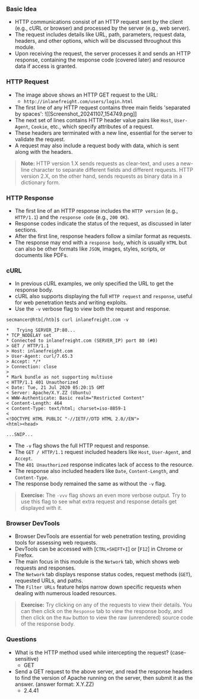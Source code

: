### Basic Idea
- HTTP communications consist of an HTTP request sent by the client (e.g., cURL or browser) and processed by the server (e.g., web server).
- The request includes details like URL, path, parameters, request data, headers, and other options, which will be discussed throughout this module.
- Upon receiving the request, the server processes it and sends an HTTP response, containing the response code (covered later) and resource data if access is granted.

### HTTP Request
- The image above shows an HTTP GET request to the URL:
	- `http://inlanefreight.com/users/login.html`
- The first line of any HTTP request contains three main fields 'separated by spaces':
![[Screenshot_20241107_154749.png]]
- The next set of lines contains HTTP header value pairs like `Host`, `User-Agent`, `Cookie`, etc., which specify attributes of a request.
- These headers are terminated with a new line, essential for the server to validate the request.
- A request may also include a request body with data, which is sent along with the headers.

> **Note:** HTTP version 1.X sends requests as clear-text, and uses a new-line character to separate different fields and different requests. HTTP version 2.X, on the other hand, sends requests as binary data in a dictionary form.


### HTTP Response
- The first line of an HTTP response includes the `HTTP version` (e.g., `HTTP/1.1`) and the `response code` (e.g., `200 OK`).
- Response codes indicate the status of the request, as discussed in later sections.
- After the first line, response headers follow a similar format as requests.
- The response may end with a `response body`, which is usually `HTML` but can also be other formats like `JSON`, images, styles, scripts, or documents like PDFs.


### cURL
- In previous cURL examples, we only specified the URL to get the response body.
- cURL also supports displaying the full `HTTP request` and `response`, useful for web penetration tests and writing exploits.
- Use the `-v` verbose flag to view both the request and response.
```shell-session
secmancer@htb[/htb]$ curl inlanefreight.com -v

*   Trying SERVER_IP:80...
* TCP_NODELAY set
* Connected to inlanefreight.com (SERVER_IP) port 80 (#0)
> GET / HTTP/1.1
> Host: inlanefreight.com
> User-Agent: curl/7.65.3
> Accept: */*
> Connection: close
> 
* Mark bundle as not supporting multiuse
< HTTP/1.1 401 Unauthorized
< Date: Tue, 21 Jul 2020 05:20:15 GMT
< Server: Apache/X.Y.ZZ (Ubuntu)
< WWW-Authenticate: Basic realm="Restricted Content"
< Content-Length: 464
< Content-Type: text/html; charset=iso-8859-1
< 
<!DOCTYPE HTML PUBLIC "-//IETF//DTD HTML 2.0//EN">
<html><head>

...SNIP...
```
- The `-v` flag shows the full HTTP request and response.
- The `GET / HTTP/1.1` request included headers like `Host`, `User-Agent`, and `Accept`.
- The `401 Unauthorized` response indicates lack of access to the resource.
- The response also included headers like `Date`, `Content-Length`, and `Content-Type`.
- The response body remained the same as without the `-v` flag.


> **Exercise:** The `-vvv` flag shows an even more verbose output. Try to use this flag to see what extra request and response details get displayed with it.


### Browser DevTools
- Browser DevTools are essential for web penetration testing, providing tools for assessing web requests.
- DevTools can be accessed with [`CTRL+SHIFT+I`] or [`F12`] in Chrome or Firefox.
- The main focus in this module is the `Network` tab, which shows web requests and responses.
- The `Network` tab displays response status codes, request methods (`GET`), requested URLs, and paths.
- The `Filter URLs` feature helps narrow down specific requests when dealing with numerous loaded resources.

> **Exercise:** Try clicking on any of the requests to view their details. You can then click on the `Response` tab to view the response body, and then click on the `Raw` button to view the raw (unrendered) source code of the response body.


### Questions
- What is the HTTP method used while intercepting the request? (case-sensitive)
	- GET
- Send a GET request to the above server, and read the response headers to find the version of Apache running on the server, then submit it as the answer. (answer format: X.Y.ZZ)
	- 2.4.41